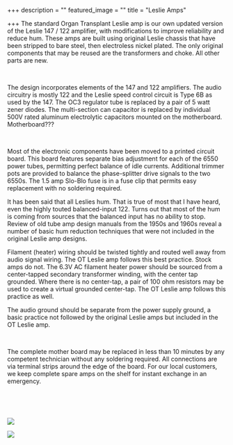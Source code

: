 +++
description = ""
featured_image = ""
title = "Leslie Amps"

+++
The standard Organ Transplant Leslie amp is our own updated version of the Leslie 147 / 122 amplifier, with modifications to improve reliability and reduce hum. These amps are built using original Leslie chassis that have been stripped to bare steel, then electroless nickel plated. The only original components that may be reused are the transformers and choke. All other parts are new.

​

The design incorporates elements of the 147 and 122 amplifiers. The audio circuitry is mostly 122 and the Leslie speed control circuit is Type 6B as used by the 147. The OC3 regulator tube is replaced by a pair of 5 watt zener diodes. The multi-section can capacitor is replaced by individual 500V rated aluminum electrolytic capacitors mounted on the motherboard. Motherboard???

​

Most of the electronic components have been moved to a printed circuit board. This board features separate bias adjustment for each of the 6550 power tubes, permitting perfect balance of idle currents. Additional trimmer pots are provided to balance the phase-splitter drive signals to the two 6550s. The 1.5 amp Slo-Blo fuse is in a fuse clip that permits easy replacement with no soldering required.

It has been said that all Leslies hum. That is true of most that I have heard, even the highly touted balanced-input 122. Turns out that most of the hum is coming from sources that the balanced input has no ability to stop. Review of old tube amp design manuals from the 1950s and 1960s reveal a number of basic hum reduction techniques that were not included in the original Leslie amp designs.

Filament (heater) wiring should be twisted tightly and routed well away from audio signal wiring. The OT Leslie amp follows this best practice. Stock amps do not. The 6.3V AC filament heater power should be sourced from a center-tapped secondary transformer winding, with the center tap grounded. Where there is no center-tap, a pair of 100 ohm resistors may be used to create a virtual grounded center-tap. The OT Leslie amp follows this practice as well.

The audio ground should be separate from the power supply ground, a basic practice not followed by the original Leslie amps but included in the OT Leslie amp.

​

The complete mother board may be replaced in less than 10 minutes by any competent technician without any soldering required. All connections are via terminal strips around the edge of the board. For our local customers, we keep complete spare amps on the shelf for instant exchange in an emergency.

​

​

![](https://static.wixstatic.com/media/91ba7b_5ffccb3515f9468bb77d231c1621cffc\~mv2_d_3024_4032_s_4_2.jpg/v1/fill/w_222,h_296,al_c,q_80,usm_0.66_1.00_0.01/91ba7b_5ffccb3515f9468bb77d231c1621cffc\~mv2_d_3024_4032_s_4_2.webp)

![](https://static.wixstatic.com/media/91ba7b_39c4d48180114a0cb5c63d3df02d7e61\~mv2.jpg/v1/fill/w_222,h_485,al_c,q_80,usm_0.66_1.00_0.01/91ba7b_39c4d48180114a0cb5c63d3df02d7e61\~mv2.webp)